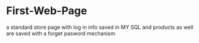 # First-Web-Page
a standard store page with log in info saved in MY SQL  and products as well are saved with a forget pasword mechanism

